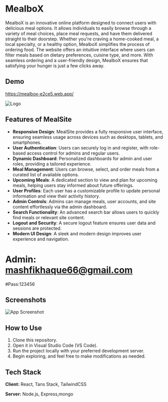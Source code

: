 
# MealboX

MealboX is an innovative online platform designed to connect users with delicious meal options. It allows individuals to easily browse through a variety of meal choices, place meal requests, and have them delivered straight to their doorstep. Whether you're craving a home-cooked meal, a local specialty, or a healthy option, MealboX simplifies the process of ordering food. The website offers an intuitive interface where users can filter meals based on dietary preferences, cuisine type, and more. With seamless ordering and a user-friendly design, MealboX ensures that satisfying your hunger is just a few clicks away.
## Demo

https://mealbox-e2ce5.web.app/


![Logo](https://i.ibb.co.com/VxpKXLk/logo.png)

## Features of MealSite

- **Responsive Design**: MealSite provides a fully responsive user interface, ensuring seamless usage across devices such as desktops, tablets, and smartphones.  
- **User Authentication**: Users can securely log in and register, with role-based access control for admins and regular users.  
- **Dynamic Dashboard**: Personalized dashboards for admin and user roles, providing a tailored experience.  
- **Meal Management**: Users can browse, select, and order meals from a curated list of available options.  
- **Upcoming Meals**: A dedicated section to view and plan for upcoming meals, helping users stay informed about future offerings.  
- **User Profiles**: Each user has a customizable profile to update personal information and view their activity history.  
- **Admin Controls**: Admins can manage meals, user accounts, and site content effortlessly via the admin dashboard.  
- **Search Functionality**: An advanced search bar allows users to quickly find meals or relevant site content.  
- **Logout and Security**: A secure logout feature ensures user data and sessions are protected.  
- **Modern UI Design**: A sleek and modern design improves user experience and navigation.  


# Admin: mashfikhaque66@gmail.com 
#Pass:123456
## Screenshots

![App Screenshot](https://i.ibb.co.com/nwNnZqk/Untitled-design.jpg)

## How to Use
1. Clone this repository.
2. Open it in Visual Studio Code (VS Code).
3. Run the project locally with your preferred development server.
4. Begin exploring, and feel free to make modifications as needed.
## Tech Stack

**Client:** React, Tans Stack, TailwindCSS

**Server:** Node.js, Express,mongo

